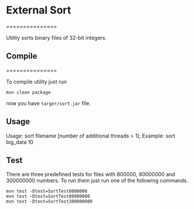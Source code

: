 # External Sort
===============

Utility sorts binary files of 32-bit integers.

## Compile
===============

To compile utility just run
```
mvn clean package
```
now you have `targer/sort.jar` file.

## Usage
Usage: sort filename [number of additional threads > 1];
Example: sort big_data 10

## Test
There are three predefined tests for files with 800000, 80000000 and 300000000 numbers.
To run them just run one of the following commands.

```
mvn test -Dtest=SortTest8000000
mvn test -Dtest=SortTest80000000
mvn test -Dtest=SortTest300000000
```
